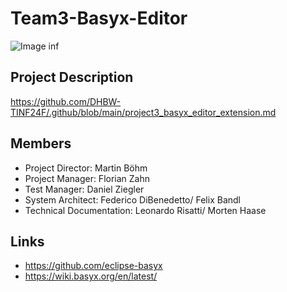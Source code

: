 # Team3-Basyx-Editor

![Image inf](PROJECTS/images/basyx_logo.png)

## Project Description
https://github.com/DHBW-TINF24F/.github/blob/main/project3_basyx_editor_extension.md



## Members
* Project Director: Martin Böhm
* Project Manager: Florian Zahn
* Test Manager: Daniel Ziegler
* System Architect: Federico DiBenedetto/ Felix Bandl
* Technical Documentation: Leonardo Risatti/ Morten Haase
    

## Links
* https://github.com/eclipse-basyx
* https://wiki.basyx.org/en/latest/
